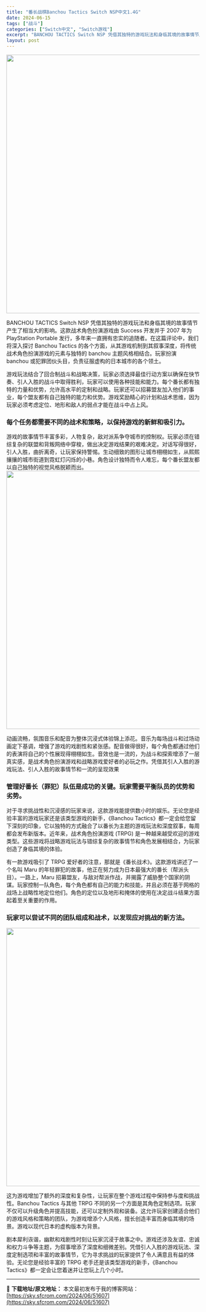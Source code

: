 ```yaml
---
title: "番长战棋Banchou Tactics Switch NSP中文1.4G"
date: 2024-06-15
tags: ["战斗"]
categories: ["Switch中文", "Switch游戏"]
excerpt: "BANCHOU TACTICS Switch NSP 凭借其独特的游戏玩法和身临其境的故事情节产生了相当大的影响。这款战术角色扮演游戏由 Success 开发并于 2007 年为 PlayStation Portable 发行，多年来一直拥有忠实的追随者。在这篇评论中，我们将深入探讨 Banchou&hellip;"
layout: post
---
```


<img class="aligncenter size-full wp-image-51609" src="https://sky.sfcrom.com/wp-content/uploads/2024/06/2024061505091980.webp" alt="" width="1200" height="675" />

BANCHOU TACTICS Switch NSP 凭借其独特的游戏玩法和身临其境的故事情节产生了相当大的影响。这款战术角色扮演游戏由 Success 开发并于 2007 年为 PlayStation Portable 发行，多年来一直拥有忠实的追随者。在这篇评论中，我们将深入探讨 Banchou Tactics 的各个方面，从其游戏机制到其叙事深度，将传统战术角色扮演游戏的元素与独特的 banchou 主题风格相结合。玩家扮演 banchou 或犯罪团伙头目，负责征服虚构的日本城市的各个领土。

<span>游戏玩法结合了回合制战斗和战略决策，玩家必须选择最佳行动方案以确保在快节奏、引人入胜的战斗中取得胜利，玩家可以使用各种技能和能力。每个番长都有独特的力量和优势，允许高水平的定制和战略。玩家还可以招募盟友加入他们的事业，每个盟友都有自己独特的能力和优势。游戏奖励精心的计划和战术思维，因为玩家必须考虑定位、地形和敌人的弱点才能在战斗中占上风。</span>
<h3><span>每个任务都需要不同的战术和策略，以保持游戏的新鲜和吸引力。</span></h3>
<span>游戏的故事情节丰富多彩，人物复杂，敌对派系争夺城市的控制权。玩家必须在错综复杂的联盟和背叛网络中穿梭，做出决定游戏结果的艰难决定。对话写得很好，引人入胜，曲折离奇，让玩家保持警惕。生动细致的图形让城市栩栩如生，从熙熙攘攘的城市街道到霓虹灯闪烁的小巷。角色设计独特而令人难忘，每个番长盟友都以自己独特的视觉风格脱颖而出。</span>

<img class="aligncenter size-full wp-image-51608" src="https://sky.sfcrom.com/wp-content/uploads/2024/06/2024061505091761.webp" alt="" width="1200" height="674" />

<span>动画流畅，氛围音乐和配音为整体沉浸式体验锦上添花。音乐为每场战斗和过场动画定下基调，增强了游戏的戏剧性和紧张感。配音做得很好，每个角色都通过他们的表演将自己的个性展现得栩栩如生。音效也是一流的，为战斗和探索增添了一层真实感，是战术角色扮演游戏和战略游戏爱好者的必玩之作。凭借其引人入胜的游戏玩法、引人入胜的故事情节和一流的呈现效果</span>
<h3><span>管理好番长（罪犯）队伍是成功的关键。玩家需要平衡队员的优势和劣势。</span></h3>
<span>对于寻求挑战性和沉浸感的玩家来说，这款游戏能提供数小时的娱乐。无论您是经验丰富的游戏玩家还是该类型游戏的新手，《Banchou Tactics》都一定会给您留下深刻的印象，它以独特的方式融合了以番长为主题的游戏玩法和深度叙事，每周都会发布新版本。近年来，战术角色扮演游戏 (TRPG) 是一种越来越受欢迎的游戏类型。这些游戏将战略游戏玩法与错综复杂的故事情节和角色发展相结合，为玩家创造了身临其境的体验。</span>

<span>有一款游戏吸引了 TRPG 爱好者的注意，那就是《番长战术》。这款游戏讲述了一个名叫 Maru 的年轻罪犯的故事，他正在努力成为日本最强大的番长（帮派头目）。一路上，Maru 招募盟友，与敌对帮派作战，并揭露了威胁整个国家的阴谋。玩家控制一队角色，每个角色都有自己的能力和技能，并且必须在基于网格的战场上战略性地定位他们。角色的定位以及地形和掩体的使用在决定战斗结果方面起着至关重要的作用。</span>
<h3><span>玩家可以尝试不同的团队组成和战术，以发现应对挑战的新方法。</span></h3>
<img class="aligncenter size-full wp-image-51610" src="https://sky.sfcrom.com/wp-content/uploads/2024/06/2024061505092079.webp" alt="" width="1200" height="674" />

<span>这为游戏增加了额外的深度和复杂性，让玩家在整个游戏过程中保持参与度和挑战性。Banchou Tactics 与其他 TRPG 不同的另一个方面是其角色定制选项。玩家不仅可以升级角色并提高技能，还可以定制外观和装备。这允许玩家创建适合他们的游戏风格和策略的团队，为游戏增添个人风格，擅长创造丰富而身临其境的场景。游戏以现代日本的虚构版本为背景。</span>

剧本犀利诙谐，幽默和戏剧性时刻让玩家沉浸于故事之中。游戏还涉及友谊、忠诚和权力斗争等主题，为叙事增添了深度和细微差别。凭借引人入胜的游戏玩法、深度定制选项和丰富的故事情节，它为寻求挑战的玩家提供了令人满意且有益的体验。无论您是经验丰富的 TRPG 老手还是该类型游戏的新手，《Banchou Tactics》都一定会让您着迷并让您玩上几个小时。

---
📖 **下载地址/原文地址：** 本文最初发布于我的博客网站：[https://sky.sfcrom.com/2024/06/51607](https://sky.sfcrom.com/2024/06/51607)
